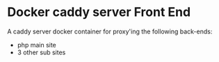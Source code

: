 # Docker caddy server Front End

A caddy server docker container for proxy'ing the following back-ends:
 - php main site
 - 3 other sub sites

